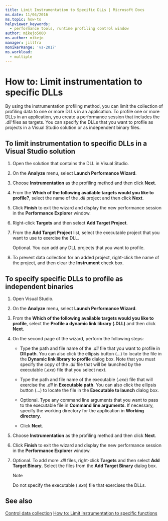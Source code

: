 ```yaml
---
title: Limit Instrumentation to Specific DLLs | Microsoft Docs
ms.date: 11/04/2016
ms.topic: how-to
helpviewer_keywords: 
  - performance tools, runtime profiling control window
author: mikejo5000
ms.author: mikejo
manager: jillfra
monikerRange: 'vs-2017'
ms.workload: 
  - multiple
---
```

# How to: Limit instrumentation to specific DLLs

By using the instrumentation profiling method, you can limit the collection of profiling data to one or more DLLs in an application. To profile one or more DLLs in an application, you create a performance session that includes the .*dll* files as targets. You can specify the DLLs that you want to profile as projects in a Visual Studio solution or as independent binary files.

## To limit instrumentation to specific DLLs in a Visual Studio solution

1. Open the solution that contains the DLL in Visual Studio.

2. On the **Analyze** menu, select **Launch Performance Wizard**.

3. Choose **Instrumentation** as the profiling method and then click **Next**.

4. From the **Which of the following available targets would you like to profile?**, select the name of the .*dll* project and then click **Next**.

5. Click **Finish** to exit the wizard and display the new performance session in the **Performance Explorer** window.

6. Right-click **Targets** and then select **Add Target Project**.

7. From the **Add Target Project** list, select the executable project that you want to use to exercise the DLL.

     Optional. You can add any DLL projects that you want to profile.

8. To prevent data collection for an added project, right-click the name of the project, and then clear the **Instrument** check box.

## To specify specific DLLs to profile as independent binaries

1. Open Visual Studio.

2. On the **Analyze** menu, select **Launch Performance Wizard**.

3. From the **Which of the following available targets would you like to profile**, select the **Profile a dynamic link library (.DLL)** and then click **Next**.

4. On the second page of the wizard, perform the following steps:

    - Type the path and file name of the .*dll* file that you want to profile in **Dll path**. You can also click the ellipsis button (...) to locate the file in the **Dynamic link library to profile** dialog box. Note that you must specify the copy of the .*dll* file that will be launched by the executable (.*exe*) file that you select next.

    - Type the path and file name of the executable (.*exe*) file that will exercise the .*dll* in **Executable path**. You can also click the ellipsis button (...) to locate the file in the **Executable to launch** dialog box.

    - Optional. Type any command line arguments that you want to pass to the executable file in **Command line arguments**. If necessary, specify the working directory for the application in **Working directory**.

    - Click **Next**.

5. Choose **Instrumentation** as the profiling method and then click **Next**.

6. Click **Finish** to exit the wizard and display the new performance session in the **Performance Explorer** window.

7. Optional. To add more .*dll* files, right-click **Targets** and then select **Add Target Binary**. Select the files from the **Add Target Binary** dialog box.

    > [!NOTE]
    > Do not specify the executable (.*exe*) file that exercises the DLLs.

## See also

[Control data collection](../profiling/controlling-data-collection.md)
[How to: Limit instrumentation to specific functions](../profiling/how-to-limit-instrumentation-to-specific-functions.md)
